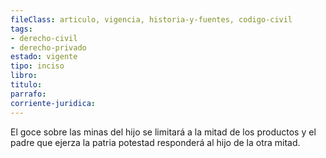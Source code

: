 ```yaml
---
fileClass: articulo, vigencia, historia-y-fuentes, codigo-civil
tags:
- derecho-civil
- derecho-privado
estado: vigente
tipo: inciso
libro:
titulo:
parrafo:
corriente-juridica:
---
```

El goce sobre las minas del hijo se limitará a la mitad de los productos y el padre que ejerza la patria potestad responderá al hijo de la otra mitad.